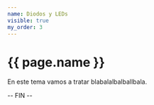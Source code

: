 ```yaml
---
name: Diodos y LEDs
visible: true
my_order: 3
---
```


# {{ page.name }}

En este tema vamos a tratar blabalalbalballbala.

-- FIN --